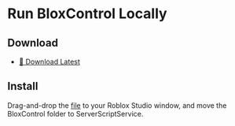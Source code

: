 # Run BloxControl Locally

## Download

- [📎 Download Latest](https://github.com/8BiToe/bloxcontrol/releases/latest/download/BloxControl.rbxm)

## Install

Drag-and-drop the [file](#download) to your Roblox Studio window, and move the BloxControl folder to ServerScriptService.